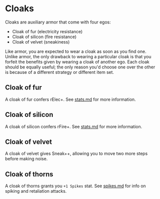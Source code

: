# Cloaks

Cloaks are auxiliary armor that come with four egos:

- Cloak of fur (electricity resistance)
- Cloak of silicon (fire resistance)
- Cloak of velvet (sneakiness)

Like armor, you are expected to wear a cloak as soon as you find one. Unlike
armor, the only drawback to wearing a particular cloak is that you forfeit the
benefits given by wearing a cloak of another ego. Each cloak should be equally
useful; the only reason you'd choose one over the other is because of a
different strategy or different item set.

## Cloak of fur

A cloak of fur confers rElec+. See [stats.md](stats.md) for more information.

## Cloak of silicon

A cloak of silicon confers rFire+. See [stats.md](stats.md) for more
information.

## Cloak of velvet

A cloak of velvet gives Sneak++, allowing you to move two more steps before
making noise.

## Cloak of thorns

A cloak of thorns grants you `+1 Spikes` stat. See [spikes.md](spikes.md) for
info on spiking and retaliation attacks.
